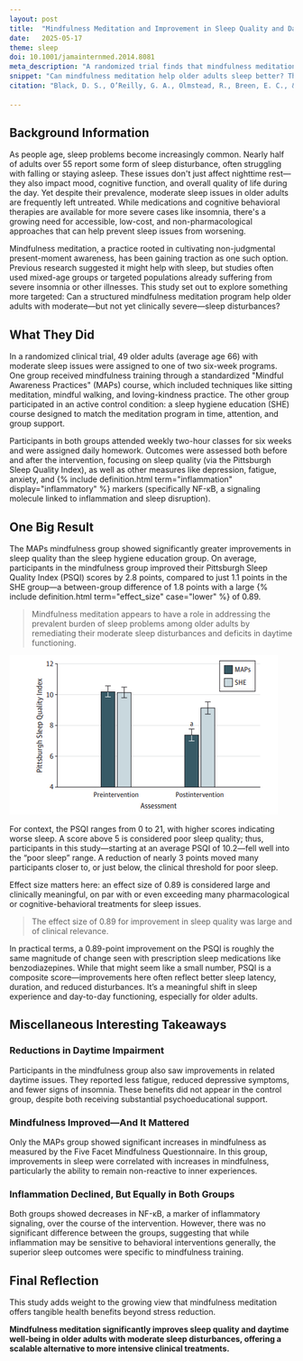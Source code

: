 ```yaml
---
layout: post
title:  "Mindfulness Meditation and Improvement in Sleep Quality and Daytime Impairment Among Older Adults With Sleep Disturbances"
date:   2025-05-17
theme: sleep
doi: 10.1001/jamainternmed.2014.8081
meta_description: "A randomized trial finds that mindfulness meditation significantly improves sleep quality and reduces fatigue and depression in older adults, outperforming a structured sleep hygiene program."
snippet: "Can mindfulness meditation help older adults sleep better? This randomized trial says yes. In just six weeks, participants in a community-based meditation course saw clinically meaningful improvements in sleep quality, outperforming even a structured sleep hygiene program. They also experienced less fatigue and depression, with benefits comparable to medication but without the side effects."
citation: "Black, D. S., O’Reilly, G. A., Olmstead, R., Breen, E. C., & Irwin, M. R. (2015). Mindfulness Meditation and Improvement in Sleep Quality and Daytime Impairment Among Older Adults With Sleep Disturbances. JAMA Internal Medicine, 175(4), 494. [10.1001/jamainternmed.2014.8081](https://doi.org/10.1001/jamainternmed.2014.8081)"

---
```

## Background Information

As people age, sleep problems become increasingly common. Nearly half of adults over 55 report some form of sleep disturbance, often struggling with falling or staying asleep. These issues don't just affect nighttime rest—they also impact mood, cognitive function, and overall quality of life during the day. Yet despite their prevalence, moderate sleep issues in older adults are frequently left untreated. While medications and cognitive behavioral therapies are available for more severe cases like insomnia, there's a growing need for accessible, low-cost, and non-pharmacological approaches that can help prevent sleep issues from worsening.

Mindfulness meditation, a practice rooted in cultivating non-judgmental present-moment awareness, has been gaining traction as one such option. Previous research suggested it might help with sleep, but studies often used mixed-age groups or targeted populations already suffering from severe insomnia or other illnesses. This study set out to explore something more targeted: Can a structured mindfulness meditation program help older adults with moderate—but not yet clinically severe—sleep disturbances?

## What They Did

In a randomized clinical trial, 49 older adults (average age 66) with moderate sleep issues were assigned to one of two six-week programs. One group received mindfulness training through a standardized "Mindful Awareness Practices" (MAPs) course, which included techniques like sitting meditation, mindful walking, and loving-kindness practice. The other group participated in an active control condition: a sleep hygiene education (SHE) course designed to match the meditation program in time, attention, and group support.

Participants in both groups attended weekly two-hour classes for six weeks and were assigned daily homework. Outcomes were assessed both before and after the intervention, focusing on sleep quality (via the Pittsburgh Sleep Quality Index), as well as other measures like depression, fatigue, anxiety, and {% include definition.html term="inflammation" display="inflammatory" %} markers (specifically NF-κB, a signaling molecule linked to inflammation and sleep disruption).

## One Big Result

The MAPs mindfulness group showed significantly greater improvements in sleep quality than the sleep hygiene education group. On average, participants in the mindfulness group improved their Pittsburgh Sleep Quality Index (PSQI) scores by 2.8 points, compared to just 1.1 points in the SHE group—a between-group difference of 1.8 points with a large {% include definition.html term="effect_size" case="lower" %} of 0.89.

> Mindfulness meditation appears to have a role in addressing the prevalent burden of sleep problems among older adults by remediating their moderate sleep disturbances and deficits in daytime functioning.

![Average PSQI scores before and after intervention for the mindfulness meditation (MAPs) and sleep hygiene education (SHE) groups. Both groups began with equivalent poor sleep quality (PSQI > 10), but only the MAPs group showed a significant improvement post-intervention, dropping below a PSQI of 8—closer to the clinical threshold for healthy sleep. Error bars represent standard error.](/assets/article_images/meditation-sleep-older-adults/fig1.png)

For context, the PSQI ranges from 0 to 21, with higher scores indicating worse sleep. A score above 5 is considered poor sleep quality; thus, participants in this study—starting at an average PSQI of 10.2—fell well into the “poor sleep” range. A reduction of nearly 3 points moved many participants closer to, or just below, the clinical threshold for poor sleep.

Effect size matters here: an effect size of 0.89 is considered large and clinically meaningful, on par with or even exceeding many pharmacological or cognitive-behavioral treatments for sleep issues.

> The effect size of 0.89 for improvement in sleep quality was large and of clinical relevance.

In practical terms, a 0.89-point improvement on the PSQI is roughly the same magnitude of change seen with prescription sleep medications like benzodiazepines. While that might seem like a small number, PSQI is a composite score—improvements here often reflect better sleep latency, duration, and reduced disturbances. It’s a meaningful shift in sleep experience and day-to-day functioning, especially for older adults.

## Miscellaneous Interesting Takeaways

### Reductions in Daytime Impairment

Participants in the mindfulness group also saw improvements in related daytime issues. They reported less fatigue, reduced depressive symptoms, and fewer signs of insomnia. These benefits did not appear in the control group, despite both receiving substantial psychoeducational support.

### Mindfulness Improved—And It Mattered

Only the MAPs group showed significant increases in mindfulness as measured by the Five Facet Mindfulness Questionnaire. In this group, improvements in sleep were correlated with increases in mindfulness, particularly the ability to remain non-reactive to inner experiences.

### Inflammation Declined, But Equally in Both Groups

Both groups showed decreases in NF-κB, a marker of inflammatory signaling, over the course of the intervention. However, there was no significant difference between the groups, suggesting that while inflammation may be sensitive to behavioral interventions generally, the superior sleep outcomes were specific to mindfulness training.

## Final Reflection

This study adds weight to the growing view that mindfulness meditation offers tangible health benefits beyond stress reduction.

**Mindfulness meditation significantly improves sleep quality and daytime well-being in older adults with moderate sleep disturbances, offering a scalable alternative to more intensive clinical treatments.**
